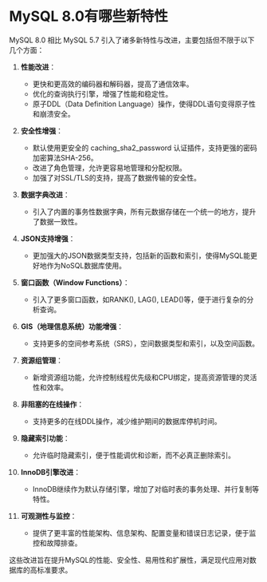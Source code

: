 # MySQL 8.0有哪些新特性
MySQL 8.0 相比 MySQL 5.7 引入了诸多新特性与改进，主要包括但不限于以下几个方面：

1. **性能改进**：
   - 更快和更高效的编码器和解码器，提高了通信效率。
   - 优化的查询执行引擎，增强了性能和稳定性。
   - 原子DDL（Data Definition Language）操作，使得DDL语句变得原子性和崩溃安全。

2. **安全性增强**：
   - 默认使用更安全的 caching_sha2_password 认证插件，支持更强的密码加密算法SHA-256。
   - 改进了角色管理，允许更容易地管理和分配权限。
   - 加强了对SSL/TLS的支持，提高了数据传输的安全性。

3. **数据字典改进**：
   - 引入了内置的事务性数据字典，所有元数据存储在一个统一的地方，提升了数据一致性。

4. **JSON支持增强**：
   - 更加强大的JSON数据类型支持，包括新的函数和索引，使得MySQL能更好地作为NoSQL数据库使用。

5. **窗口函数（Window Functions）**：
   - 引入了更多窗口函数，如RANK(), LAG(), LEAD()等，便于进行复杂的分析查询。

6. **GIS（地理信息系统）功能增强**：
   - 支持更多的空间参考系统（SRS），空间数据类型和索引，以及空间函数。

7. **资源组管理**：
   - 新增资源组功能，允许控制线程优先级和CPU绑定，提高资源管理的灵活性和效率。

8. **非阻塞的在线操作**：
   - 支持更多的在线DDL操作，减少维护期间的数据库停机时间。

9. **隐藏索引功能**：
   - 允许临时隐藏索引，便于性能调优和诊断，而不必真正删除索引。

10. **InnoDB引擎改进**：
    - InnoDB继续作为默认存储引擎，增加了对临时表的事务处理、并行复制等特性。

11. **可观测性与监控**：
    - 提供了更丰富的性能架构、信息架构、配置变量和错误日志记录，便于监控和故障排查。

这些改进旨在提升MySQL的性能、安全性、易用性和扩展性，满足现代应用对数据库的高标准要求。
